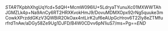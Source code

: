 $START$KpbhXhgUqYcd+5dQH+McmW096lU+5LdryaTYunuXc01MXWWTAhJGMZLk4p+Na9AnCy6RT2HRXKvokHmJ9/DovuMDMXOpx92rNg5quuke3mCowkXPrzddGKzV3QWBiR2OkOax4ntLirK2uf6eAUpGcHrov6T22Iy8eZTMfurfrdTnAw/aDGy58Ze9Ug1DJFD/B4W0CDvv6pN1iuS7/ms+Pg==$END$